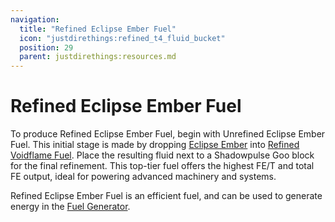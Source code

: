 ```yaml
---
navigation:
  title: "Refined Eclipse Ember Fuel"
  icon: "justdirethings:refined_t4_fluid_bucket"
  position: 29
  parent: justdirethings:resources.md
---
```


# Refined Eclipse Ember Fuel

To produce Refined Eclipse Ember Fuel, begin with Unrefined Eclipse Ember Fuel. This initial stage is made by dropping [Eclipse Ember](./res_coal_t4.md) into [Refined Voidflame Fuel](./res_refined_fuel_t3.md). Place the resulting fluid next to a Shadowpulse Goo block for the final refinement. This top-tier fuel offers the highest FE/T and total FE output, ideal for powering advanced machinery and systems.

Refined Eclipse Ember Fuel is an efficient fuel, and can be used to generate energy in the [Fuel Generator](./mach_generatorfluidt1.md).

